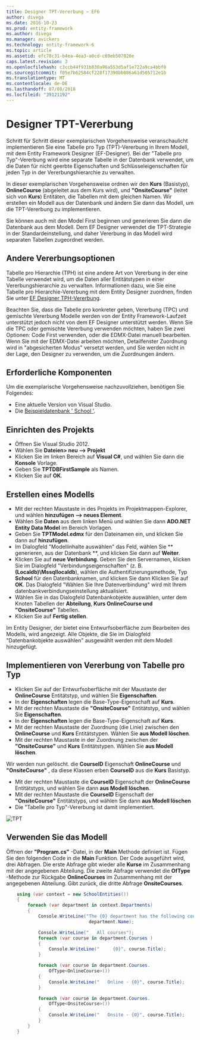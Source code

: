 ```yaml
---
title: Designer TPT-Vererbung – EF6
author: divega
ms.date: 2016-10-23
ms.prod: entity-framework
ms.author: divega
ms.manager: avickers
ms.technology: entity-framework-6
ms.topic: article
ms.assetid: efc78c31-b4ea-4ea3-a0cd-c69eb507020e
caps.latest.revision: 3
ms.openlocfilehash: c3ccb44f931b830a96a553d5af1e722a9ca4bbf0
ms.sourcegitcommit: f05e7b62584cf228f17390bb086a61d505712e1b
ms.translationtype: MT
ms.contentlocale: de-DE
ms.lasthandoff: 07/08/2018
ms.locfileid: "39121192"
---
```

# <a name="designer-tpt-inheritance"></a>Designer TPT-Vererbung
Schritt für Schritt dieser exemplarischen Vorgehensweise veranschaulicht implementieren Sie eine Tabelle pro Typ (TPT)-Vererbung in Ihrem Modell, mit dem Entity Framework Designer (EF-Designer). Bei der "Tabelle pro Typ"-Vererbung wird eine separate Tabelle in der Datenbank verwendet, um die Daten für nicht geerbte Eigenschaften und Schlüsseleigenschaften für jeden Typ in der Vererbungshierarchie zu verwalten.

In dieser exemplarischen Vorgehensweise ordnen wir den **Kurs** (Basistyp), **OnlineCourse** (abgeleitet aus dem Kurs wird), und **"OnsiteCourse"** (leitet sich von **Kurs**) Entitäten, die Tabellen mit dem gleichen Namen. Wir erstellen ein Modell aus der Datenbank und ändern Sie dann das Modell, um die TPT-Vererbung zu implementieren.

Sie können auch mit den Model First beginnen und generieren Sie dann die Datenbank aus dem Modell. Dem EF Designer verwendet die TPT-Strategie in der Standardeinstellung, und daher Vererbung in das Modell wird separaten Tabellen zugeordnet werden.

## <a name="other-inheritance-options"></a>Andere Vererbungsoptionen

Tabelle pro Hierarchie (TPH) ist eine andere Art von Vererbung in der eine Tabelle verwendet wird, um die Daten aller Entitätstypen in einer Vererbungshierarchie zu verwalten.  Informationen dazu, wie Sie eine Tabelle pro Hierarchie-Vererbung mit dem Entity Designer zuordnen, finden Sie unter [EF Designer TPH-Vererbung](~/ef6/modeling/designer/inheritance/tph.md). 

Beachten Sie, dass die Tabelle pro konkreter geben, Vererbung (TPC) und gemischte Vererbung Modelle werden von der Entity Framework-Laufzeit unterstützt jedoch nicht von dem EF Designer unterstützt werden. Wenn Sie die TPC oder gemischte Vererbung verwenden möchten, haben Sie zwei Optionen: Code First verwenden, oder die EDMX-Datei manuell bearbeiten. Wenn Sie mit der EDMX-Datei arbeiten möchten, Detailfenster Zuordnung wird in "abgesicherten Modus" versetzt werden, und Sie werden nicht in der Lage, den Designer zu verwenden, um die Zuordnungen ändern.

## <a name="prerequisites"></a>Erforderliche Komponenten

Um die exemplarische Vorgehensweise nachzuvollziehen, benötigen Sie Folgendes:

- Eine aktuelle Version von Visual Studio.
- Die [Beispieldatenbank ' School '](~/ef6/resources/school-database.md).

## <a name="set-up-the-project"></a>Einrichten des Projekts

-   Öffnen Sie Visual Studio 2012.
-   Wählen Sie **Dateien&gt; neu –&gt; Projekt**
-   Klicken Sie im linken Bereich auf **Visual C\#**, und wählen Sie dann die **Konsole** Vorlage.
-   Geben Sie **TPTDBFirstSample** als Namen.
-   Klicken Sie auf **OK**.

## <a name="create-a-model"></a>Erstellen eines Modells

-   Mit der rechten Maustaste in des Projekts im Projektmappen-Explorer, und wählen **hinzufügen –&gt; neues Element**.
-   Wählen Sie **Daten** aus dem linken Menü und wählen Sie dann **ADO.NET Entity Data Model** im Bereich Vorlagen.
-   Geben Sie **TPTModel.edmx** für den Dateinamen ein, und klicken Sie dann auf **hinzufügen**.
-   Im Dialogfeld "Modellinhalte auswählen" das Feld, wählen Sie ** generieren, aus der Datenbank **, und klicken Sie dann auf **Weiter**.
-   Klicken Sie auf **neue Verbindung**.
    Geben Sie den Servernamen, klicken Sie im Dialogfeld "Verbindungseigenschaften" (z. B. **(Localdb)\\Mssqllocaldb**), wählen die Authentifizierungsmethode, Typ **School** für den Datenbanknamen, und klicken Sie dann Klicken Sie auf **OK**.
    Das Dialogfeld "Wählen Sie Ihre Datenverbindung" wird mit Ihrem datenbankverbindungseinstellung aktualisiert.
-   Wählen Sie in das Dialogfeld Datenbankobjekte auswählen, unter dem Knoten Tabellen der **Abteilung**, **Kurs OnlineCourse und "OnsiteCourse"** Tabellen.
-   Klicken Sie auf **Fertig stellen**.

Im Entity Designer, der bietet eine Entwurfsoberfläche zum Bearbeiten des Modells, wird angezeigt. Alle Objekte, die Sie im Dialogfeld "Datenbankobjekte auswählen" ausgewählt werden mit dem Modell hinzugefügt.

## <a name="implement-table-per-type-inheritance"></a>Implementieren von Vererbung von Tabelle pro Typ

-   Klicken Sie auf der Entwurfsoberfläche mit der Maustaste der **OnlineCourse** Entitätstyp, und wählen Sie **Eigenschaften**.
-   In der **Eigenschaften** legen die Base-Type-Eigenschaft auf **Kurs**.
-   Mit der rechten Maustaste die **"OnsiteCourse"** Entitätstyp, und wählen Sie **Eigenschaften**.
-   In der **Eigenschaften** legen die Base-Type-Eigenschaft auf **Kurs**.
-   Mit der rechten Maustaste der Zuordnung (die Linie) zwischen den **OnlineCourse** und **Kurs** Entitätstypen.
    Wählen Sie **aus Modell löschen**.
-   Mit der rechten Maustaste in der Zuordnung zwischen der **"OnsiteCourse"** und **Kurs** Entitätstypen.
    Wählen Sie **aus Modell löschen**.

Wir werden nun gelöscht. die **CourseID** Eigenschaft **OnlineCourse** und **"OnsiteCourse"** , da diese Klassen erben **CourseID** aus die **Kurs** Basistyp.

-   Mit der rechten Maustaste die **CourseID** Eigenschaft der **OnlineCourse** Entitätstyps, und wählen Sie dann **aus Modell löschen**.
-   Mit der rechten Maustaste die **CourseID** Eigenschaft der **"OnsiteCourse"** Entitätstyps, und wählen Sie dann **aus Modell löschen**
-   Die "Tabelle pro Typ"-Vererbung ist damit implementiert.

![TPT](~/ef6/media/tpt.png)

## <a name="use-the-model"></a>Verwenden Sie das Modell

Öffnen der **"Program.cs"** -Datei, in der **Main** Methode definiert ist. Fügen Sie den folgenden Code in die **Main** Funktion. Der Code ausgeführt wird, drei Abfragen. Die erste Abfrage gibt wieder alle **Kurse** im Zusammenhang mit der angegebenen Abteilung. Die zweite Abfrage verwendet die **OfType** -Methode zur Rückgabe **OnlineCourses** im Zusammenhang mit der angegebenen Abteilung. Gibt zurück, die dritte Abfrage **OnsiteCourses**.

``` csharp
    using (var context = new SchoolEntities())
    {
        foreach (var department in context.Departments)
        {
            Console.WriteLine("The {0} department has the following courses:",
                               department.Name);

            Console.WriteLine("   All courses");
            foreach (var course in department.Courses )
            {
                Console.WriteLine("     {0}", course.Title);
            }

            foreach (var course in department.Courses.
                OfType<OnlineCourse>())
            {
                Console.WriteLine("   Online - {0}", course.Title);
            }

            foreach (var course in department.Courses.
                OfType<OnsiteCourse>())
            {
                Console.WriteLine("   Onsite - {0}", course.Title);
            }
        }
    }
```
